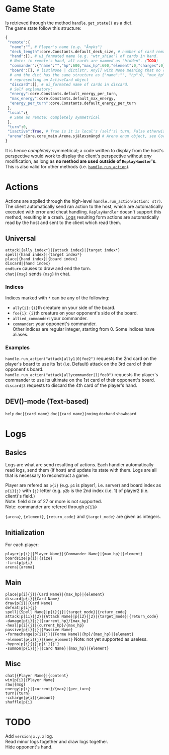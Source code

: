# Game State
Is retrieved through the method `handle.get_state()` as a dict.\
The game state follow this structure:
```py
{
 "remote":{
  "name":"", # Player's name (e.g. "Ånyks")
  "deck_length":core.Constants.default_deck_size, # number of card remaining in deck.
  "hand":[], # ui_formated name (e.g. "wtr_shiao") of cards in hand.
  # Note: in remote's hand, all cards are nammed as "hidden". (TODO)
  "commander":{"name":"","hp":600,"max_hp":600,"element":0,"charges":0}, # Self explanatory
  "board":[], # list[None | dict[str, Any]] with None meaning that no cards are at this index,
  # and the dict has the same structure as {"name":"", "hp":0, "max_hp":0, "element":0},
  # representing an ActiveCard object
  "discard":[], # ui_formated name of cards in discard.
  # Self explanatory:
  "energy":core.Constants.default_energy_per_turn,
  "max_energy":core.Constants.default_max_energy,
  "energy_per_turn":core.Constants.default_energy_per_turn
 },
 "local":{
  # Same as remote: completely symmetrical
 },
 "turn":0,
 "isactive":True, # True is it is local's (self's) turn, False otherwise
 "arena":Core.core_main.Arena.själøssmängd # Arena enum object, see Core/core_main.py@Arena(IntEnum)
}
```
It is hence *completely* symmetrical; a code written to display from the host's perspective would work to display the client's perspective without *any* modification, as long as **no method are used outside of `ReplayHandler`'s**.
This is also valid for other methods (i.e. [`handle.run_action`](#actions)).

# Actions
Actions are applied through the high-level `handle.run_action(action: str)`. The client automatically send ran action to the host, which are automatically executed with error and cheat handling. `ReplayHandler` doesn't support this method, resulting in a crash. [Logs](#logs) resulting form actions are automatically read by the host and sent to the client which read them.

## Universal
`attack|{ally index*}|{attack index}|{target index*}`\
`spell|{hand index}|{target index*}`\
`place|{hand index}|{board index}`\
`discard|{hand index}`\
`endturn` causes to draw and end the turn.\
`chat|{msg}` sends `{msg}` in chat.

### Indices
Indices marked with `*` can be any of the following:
- `ally{i}`: `{i}`th creature on your side of the board.
- `foe{i}`: `{i}`th creature on your opponent's side of the board.
- `allied_commander`: your commander.
- `commander`: your opponent's commander.\
Other indices are regular integer, starting from 0. Some indices have aliases.

### Examples
`handle.run_action("attack|ally1|0|foe2")`
requests the 2nd card on the player's board to use its 1st (i.e. Default) attack on the 3rd card of their opponent's board.\
`handle.run_action("attack|allycommander|1|foe0")`
requests the player's commander to use its ultimate on the 1st card of their opponent's board.\
`discard|3` requests to discard the 4th card of the player's hand.

## DEV()-mode (Text-based)
`help`
`doc|{card name}`
`doc|{card name}|noimg`
`dochand`
`showboard`

# Logs
## Basics
Logs are what are send resulting of actions. Each handler automatically read logs, send them (if host) and update its state with them. Logs are all that is necessary to reconstruct a game.

Player are refered as `p{i}` (e.g. `p1` is player1, i.e. server) and board index as `p{i}{j}` with `{j}` letter (e.g. `p2b` is the 2nd index (i.e. 1) of player2 (i.e. client)'s field.)\
Note: field size of 27 or more is not supported.\
Note: commander are refered through `p{i}@`

`{arena}`, `{element}`, `{return_code}` and `{target_mode}` are given as integers.

## Initialization
For each player:

`player|p{i}|{Player Name}|{Commander Name}|{max_hp}|{element}`\
`boardsize|p{i}|{size}`\
`-firstp|p{i}`\
`arena|{arena}`

## Main
`place|p{i}{j}|{Card Name}|{max_hp}|{element}`\
`discard|p{i}|{Card Name}`\
`draw|p{i}|{Card Name}`\
`defeat|p{i}{j}`\
`spell|{Spell Name}|p{i}{j}|{target_mode}|{return_code}`\
`attack|p{i1}{j2}|{Attack Name}|p{i2}{j2}|{target_mode}|{return_code}`\
`-damage|p{i}{j}|{current_hp}/{max_hp}`\
`-heal|p{i}{j}|{current_hp}/{max_hp}`\
`passive|p{i}{j}|{Passive Name}`\
`-formechange|p{i}{j}|{Forme Name}|{hp}/{max_hp}|{element}`\
`-element|p{i}{j}|{new_element}` Note: not yet supported as useless.\
`-hypno|p{i}{j}|p{i'}{j'}`\
`-summon|p{i}{j}|{Card Name}|{max_hp}|{element}`

## Misc
`chat|{Player Name}|{content}`\
`win|p{i}|{Player Name}`\
`raw|{msg}`\
`energy|p{i}|{current}/{max}|{per_turn}`\
`turn|{turn}`\
`-ccharge|p{i}|{amount}`\
`shuffle|p{i}`

# TODO
Add `version|x.y.z` log.\
Read minor logs together and draw logs together.\
Hide opponent's hand.
